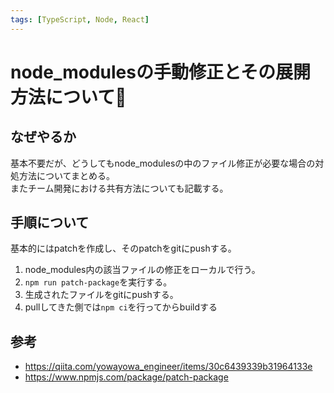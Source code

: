 ```yaml
---
tags: [TypeScript, Node, React]
---
```

# node_modulesの手動修正とその展開方法について🔰

## なぜやるか
基本不要だが、どうしてもnode_modulesの中のファイル修正が必要な場合の対処方法についてまとめる。<br/>
またチーム開発における共有方法についても記載する。

## 手順について
基本的にはpatchを作成し、そのpatchをgitにpushする。

1. node_modules内の該当ファイルの修正をローカルで行う。
2. `npm run patch-package`を実行する。
3. 生成されたファイルをgitにpushする。
4. pullしてきた側では`npm ci`を行ってからbuildする


## 参考
* https://qiita.com/yowayowa_engineer/items/30c6439339b31964133e
* https://www.npmjs.com/package/patch-package